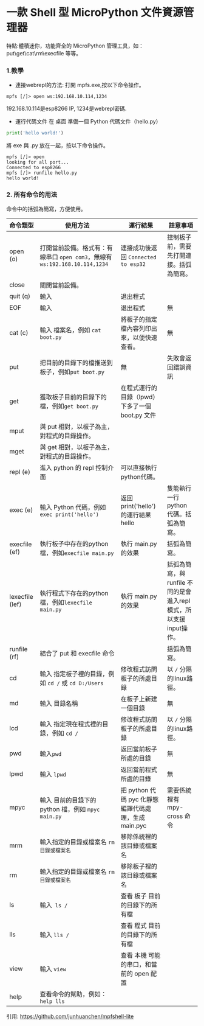 # 一款 Shell 型 MicroPython 文件資源管理器

特點:體積迷你，功能齊全的 MicroPython 管理工具，如：put\get\cat\rm\execfile 等等。

### 1.教學
* 連接webrepl的方法:
打開 mpfs.exe,按以下命令操作。

```
mpfs [/]> open ws:192.168.10.114,1234
```
192.168.10.114是esp8266 IP,
1234是webrepl密碼.

* 運行代碼文件
在 桌面 準備一個 Python 代碼文件（hello.py）

```python 
print('hello world!')
```
將 exe 與 .py 放在一起，按以下命令操作。
```
mpfs [/]> open
looking for all port...
Connected to esp8266
mpfs [/]> runfile hello.py
hello world!
```

### 2. 所有命令的用法

命令中的括弧為簡寫，方便使用。

| 命令類型     | 使用方法                                                     | 運行結果                                             | 註意事項                                                     |
| ------------ | ------------------------------------------------------------ | ---------------------------------------------------- | ------------------------------------------------------------ |
| open (o)      | 打開當前設備。格式有：有線串口 `open com3`，無線有 `ws:192.168.10.114,1234` | 連接成功後返回 `Connected to esp32`                  | 控制板子前，需要先打開連接。括弧為簡寫。                     |
| close        | 關閉當前設備。                                               |                                                      |                                                              |
| quit (q)         | 輸入                                                             | 退出程式                                                   |                                                              |
| EOF          | 輸入                                                         | 退出程式                                             | 無                                                           |
| cat (c)          | 輸入 檔案名，例如 `cat boot.py`                              | 將板子的指定檔內容列印出來，以便快速查看。                   | 無                                                           |
| put          | 把目前的目錄下的檔推送到板子，例如`put boot.py`              | 無                                                   | 失敗會返回錯誤資訊                                           |
| get          | 獲取板子目前的目錄下的檔，例如`get boot.py`                  | 在程式運行的目錄（lpwd）下多了一個 boot.py 文件              |                                                              |
| mput         | 與 put 相對，以板子為主，對程式的目錄操作。                  |                                                      |                                                              |
| mget         | 與 get 相對，以板子為主，對程式的目錄操作。                  |                                                      |                                                              |
| repl (e)      | 進入 python 的 repl 控制介面                                 | 可以直接執行python代碼。                             |                                                              |
| exec (e)     | 輸入 Python 代碼，例如`exec print('hello')`                  | 返回print('hello')的運行結果 hello                   | 隻能執行一行 python 代碼。括弧為簡寫。                        |
| execfile (ef) | 執行板子中存在的python檔，例如`execfile main.py`           | 執行 main.py 的效果                                  | 括弧為簡寫。                                              |
| lexecfile (lef) | 執行程式下存在的python檔，例如`lexecfile main.py`           | 執行 main.py 的效果                                  | 括弧為簡寫，與 runfile 不同的是會進入repl模式，所以支援input操作。                                              |
| runfile (rf)  | 結合了 put 和 execfile 命令                                  |                                                      | 括弧為簡寫。                                                 |
| cd           | 輸入 指定板子裡的目錄，例如 `cd /` 或  `cd D:/Users`                           | 修改程式訪問板子的所處目錄                           | 以 `/` 分隔的linux路徑。 |
| md           | 輸入 目錄名稱                                                | 在板子上新建一個目錄                                 | 無                                                           |
| lcd          | 輸入 指定現在程式裡的目錄，例如 `cd /`                       | 修改程式訪問板子的所處目錄                           | 以 `/` 分隔的linux路徑。 |
| pwd          | 輸入`pwd`                                                    | 返回當前板子所處的目錄                               | 無                                                           |
| lpwd         | 輸入 `lpwd`                                                  | 返回當前程式所處的目錄                               | 無                                                           |
| mpyc         | 輸入 目前的目錄下的 python 檔，例如 `mpyc main.py`           | 把 python 代碼 pyc 化靜態編譯代碼處理，生成 main.pyc | 需要係統裡有 mpy-cross 命令                                                            |
| mrm          | 輸入指定的目錄或檔案名 `rm 目錄或檔案名`                                     | 移除係統裡的該目錄或檔案名                                           |                                                              |
| rm           | 輸入指定的目錄或檔案名 `rm 目錄或檔案名`                                     | 移除板子裡的該目錄或檔案名                                           |                                                              |
| ls           | 輸入` ls /`                                                  | 查看 板子 目前的目錄下的所有檔                       |                                                              |
| lls          | 輸入 `lls /`                                                 | 查看 程式 目前的目錄下的所有檔                       |                                                              |
| view          | 輸入 `view`                                                 | 查看 本機 可能的串口，和當前的 open 配置                       |                                                              |
| help         | 查看命令的幫助，例如：`help lls`                             |                                                      |

引用: https://github.com/junhuanchen/mpfshell-lite
